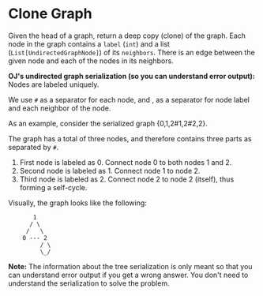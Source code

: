 # Clone Graph

Given the head of a graph, return a deep copy (clone) of the graph. Each node in the graph contains a `label` (`int`) and a list (`List[UndirectedGraphNode]`) of its `neighbors`. There is an edge between the given node and each of the nodes in its neighbors.

__OJ's undirected graph serialization (so you can understand error output):__
Nodes are labeled uniquely.

We use `#` as a separator for each node, and , as a separator for node label and each neighbor of the node.

As an example, consider the serialized graph {0,1,2#1,2#2,2}.

The graph has a total of three nodes, and therefore contains three parts as separated by `#`.

1. First node is labeled as 0. Connect node 0 to both nodes 1 and 2.
2. Second node is labeled as 1. Connect node 1 to node 2.
3. Third node is labeled as 2. Connect node 2 to node 2 (itself), thus forming a self-cycle.

Visually, the graph looks like the following:

```pseudo
       1
      / \
     /   \
    0 --- 2
         / \
         \_/
```

__Note:__ The information about the tree serialization is only meant so that you can understand error output if you get a wrong answer. You don't need to understand the serialization to solve the problem.